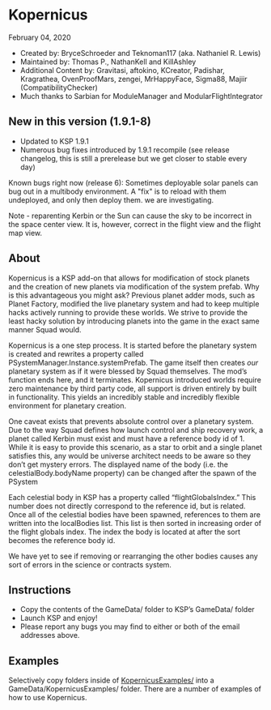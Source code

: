 ﻿Kopernicus
==============================
February 04, 2020
* Created by: BryceSchroeder and Teknoman117 (aka. Nathaniel R. Lewis)
* Maintained by: Thomas P., NathanKell and KillAshley
* Additional Content by: Gravitasi, aftokino, KCreator, Padishar, Kragrathea, OvenProofMars, zengei, MrHappyFace, Sigma88, Majiir (CompatibilityChecker)
* Much thanks to Sarbian for ModuleManager and ModularFlightIntegrator

New in this version (1.9.1-8)
-------------------
- Updated to KSP 1.9.1
- Numerous bug fixes introduced by 1.9.1 recompile (see release changelog, this is still a prerelease but we get closer to stable every day)

Known bugs right now (release 6):
Sometimes deployable solar panels can bug out in a multibody environment.  A "fix" is to reload with them undeployed, and only then deploy them.  we are investigating.

Note - reparenting Kerbin or the Sun can cause the sky to be incorrect in the space center view. It is, however, correct in the flight view and the flight map view.

About
-----
Kopernicus is a KSP add-on that allows for modification of stock planets and the creation of new planets via modification of the system prefab.  Why is this advantageous you might ask?  Previous planet adder mods, such as Planet Factory, modified the live planetary system and had to keep multiple hacks actively running to provide these worlds.  We strive to provide the least hacky solution by introducing planets into the game in the exact same manner Squad would.  

Kopernicus is a one step process.  It is started before the planetary system is created and rewrites a property called PSystemManager.Instance.systemPrefab.  The game itself then creates *our* planetary system as if it were blessed by Squad themselves.  The mod’s function ends here, and it terminates.  Kopernicus introduced worlds require zero maintenance by third party code, all support is driven entirely by built in functionality.  This yields an incredibly stable and incredibly flexible environment for planetary creation.

One caveat exists that prevents absolute control over a planetary system.  Due to the way Squad defines how launch control and ship recovery work, a planet called Kerbin must exist and must have a reference body id of 1.  While it is easy to provide this scenario, as a star to orbit and a single planet satisfies this, any would be universe architect needs to be aware so they don’t get mystery errors. The displayed name of the body (i.e. the celestialBody.bodyName property) can be changed after the spawn of the PSystem  

Each celestial body in KSP has a property called “flightGlobalsIndex.”  This number does not directly correspond to the reference id, but is related.  Once all of the celestial bodies have been spawned, references to them are written into the localBodies list.  This list is then sorted in increasing order of the flight globals index.  The index the body is located at after the sort becomes the reference body id.

We have yet to see if removing or rearranging the other bodies causes any sort of errors in the science or contracts system.


Instructions
------------
- Copy the contents of the GameData/ folder to KSP’s GameData/ folder
- Launch KSP and enjoy!
- Please report any bugs you may find to either or both of the email addresses above.

Examples
----------
Selectively copy folders inside of [KopernicusExamples/](https://github.com/Kopernicus/KopernicusExamples/) into a GameData/KopernicusExamples/ folder.  There are a number of examples of how to use Kopernicus.
